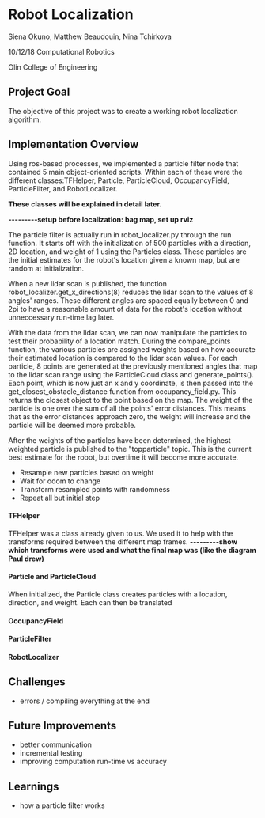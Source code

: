 # Robot Localization

Siena Okuno, Matthew Beaudouin, Nina Tchirkova

10/12/18
Computational Robotics

Olin College of Engineering

## Project Goal
The objective of this project was to create a working robot localization algorithm.

## Implementation Overview
Using ros-based processes, we implemented a particle filter node that contained 5 main object-oriented scripts. Within each of these were the different classes:TFHelper, Particle, ParticleCloud, OccupancyField, ParticleFilter, and RobotLocalizer. 

**These classes will be explained in detail later.**

**---------setup before localization: bag map, set up rviz**

The particle filter is actually run in robot_localizer.py through the run function. It starts off with the initialization of 500 particles with a direction, 2D location, and weight of 1 using the Particles class. These particles are the initial estimates for the robot's location given a known map, but are random at initialization.

When a new lidar scan is published, the function robot_localizer.get_x_directions(8) reduces the lidar scan to the values of 8  angles' ranges. These different angles are spaced equally between 0 and 2pi to have a reasonable amount of data for the robot's location without unneccessary run-time lag later.

With the data from the lidar scan, we can now manipulate the particles to test their probability of a location match. During the compare_points function, the various particles are assigned weights based on how accurate their estimated location is compared to the lidar scan values. For each particle, 8 points are generated at the previously mentioned angles that map to the lidar scan range using the ParticleCloud class and generate_points(). Each point, which is now just an x and y coordinate, is then passed into the get_closest_obstacle_distance function from occupancy_field.py. This returns the closest object to the point based on the map. The weight of the particle is one over the sum of all the points' error distances. This means that as the error distances approach zero, the weight will increase and the particle will be deemed more probable.

After the weights of the particles have been determined, the highest weighted particle is published to the "topparticle" topic. This is the current best estimate for the robot, but overtime it will become more accurate.


+ Resample new particles based on weight
+ Wait for odom to change
+ Transform resampled points with randomness
+ Repeat all but initial step


#### TFHelper
TFHelper was a class already given to us. We used it to help with the transforms required between the different map frames.
**---------show which transforms were used and what the final map was (like the diagram Paul drew)**
#### Particle and ParticleCloud
When initialized, the Particle class creates particles with a location, direction, and weight. Each can then be translated 
#### OccupancyField

#### ParticleFilter

#### RobotLocalizer


## Challenges
+ errors / compiling everything at the end

## Future Improvements
+ better communication
+ incremental testing
+ improving computation run-time vs accuracy

## Learnings
+ how a particle filter works
